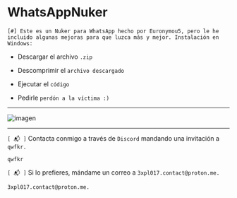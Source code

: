 # WhatsAppNuker

`[#] Este es un Nuker para WhatsApp hecho por Euronymou5, pero le he incluido algunas mejoras para que luzca más y mejor. Instalación en Windows:`

- Descargar el archivo `.zip`

- Descomprimir el `archivo descargado`

- Ejecutar el `código`

- Pedirle `perdón a la víctima :)`

<hr>

![imagen](https://github.com/ZombieGeeK0/Euronymou5-WhatsAppNuker/assets/158185295/ba10a514-f769-4c15-9c0e-6def1a4d433f)

<hr>

`[ 📬 ]` Contacta conmigo a través de `Discord` mandando una invitación a `qwfkr.`

    qwfkr
`[ 📬 ]` Si lo prefieres, mándame un correo a `3xpl017.contact@proton.me.`

    3xpl017.contact@proton.me.
